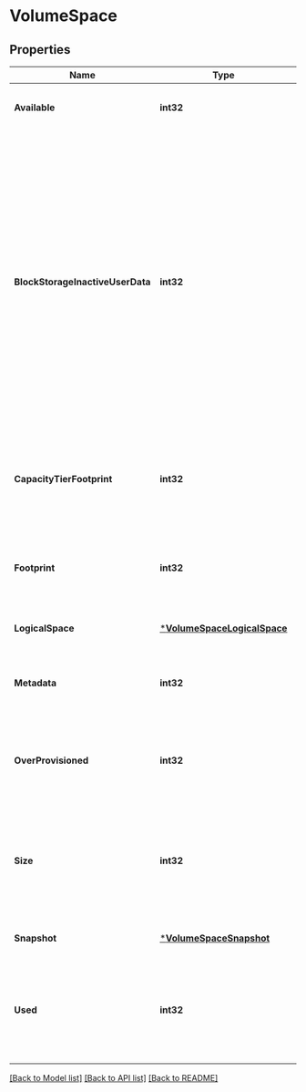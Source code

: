 # VolumeSpace

## Properties
Name | Type | Description | Notes
------------ | ------------- | ------------- | -------------
**Available** | **int32** | The available space, in bytes. | [optional] [default to null]
**BlockStorageInactiveUserData** | **int32** | The size that is physically used in the block storage of the volume and has a cold temperature. In bytes. This parameter is only supported if the volume is in an aggregate that is either attached to a cloud store or could be attached to a cloud store. | [optional] [default to null]
**CapacityTierFootprint** | **int32** | The space used by capacity tier for this volume in the aggregate, in bytes. | [optional] [default to null]
**Footprint** | **int32** | Data and metadata used for this volume in the aggregate, in bytes. | [optional] [default to null]
**LogicalSpace** | [***VolumeSpaceLogicalSpace**](volume_space_logical_space.md) |  | [optional] [default to null]
**Metadata** | **int32** | The space used by the total metadata in the volume, in bytes. | [optional] [default to null]
**OverProvisioned** | **int32** | The amount of space not available for this volume in the aggregate, in bytes. | [optional] [default to null]
**Size** | **int32** | Total provisioned size. The default size is equal to the minimum size of 20MB, in bytes. | [optional] [default to null]
**Snapshot** | [***VolumeSpaceSnapshot**](volume_space_snapshot.md) |  | [optional] [default to null]
**Used** | **int32** | The virtual space used (includes volume reserves) before storage efficiency, in bytes. | [optional] [default to null]

[[Back to Model list]](../README.md#documentation-for-models) [[Back to API list]](../README.md#documentation-for-api-endpoints) [[Back to README]](../README.md)


